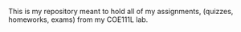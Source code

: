 This is my repository meant to hold all of my assignments, (quizzes, homeworks, exams) from my COE111L lab.
